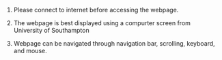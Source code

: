 

1. Please connect to internet before accessing the webpage.

2. The webpage is best displayed using a compurter screen from University of Southampton

3. Webpage can be navigated through navigation bar, scrolling, keyboard, and mouse.
